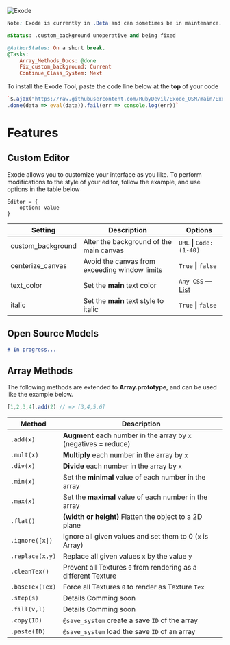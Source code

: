 ![Exode](https://fontmeme.com/permalink/210712/c072cd76192d267f5d1729b84c1f1642.png)
```css
Note: Exode is currently in .Beta and can sometimes be in maintenance. #DailyUpdates @Unstable
```
```css
@Status: .custom_background unoperative and being fixed
```
```Ruby
@AuthorStatus: On a short break.
@Tasks:
    Array_Methods_Docs: @done
    Fix_custom_background: Current
    Continue_Class_System: Mext
```


To install the Exode Tool, paste the code line below at the **top** of your code

```coffee
`$.ajax("https://raw.githubusercontent.com/RubyDevil/Exode_OSM/main/Exode.js")
.done(data => eval(data)).fail(err => console.log(err))`
```

# Features

## Custom Editor
Exode allows you to customize your interface as you like. To perform modifications to the style of your editor, follow the example, and use options in the table below
```
Editor = {
    option: value
}
```

| Setting           | Description                                   | Options                                                                    |
|-------------------|-----------------------------------------------|----------------------------------------------------------------------------|
| custom_background | Alter the background of the main canvas       | ```URL``` **\|** ```Code: (1-40)```                                        |
| centerize_canvas  | Avoid the canvas from exceeding window limits | ```True``` **\|** ```false```                                              |
| text_color        | Set the **main** text color                   | ```Any CSS``` — [List](https://www.w3schools.com/colors/colors_groups.asp) |
| italic            | Set the **main** text style to italic         | ```True``` **\|** ```false```                                              |



## Open Source Models
```markdown
# In progress...
```


## Array Methods
The following methods are extended to **Array.prototype**, and can be used like the example below.
```js
[1,2,3,4].add(2) // => [3,4,5,6]
```
| Method          | Description                                                      |
|-----------------|------------------------------------------------------------------|
| `.add(x)`       | **Augment** each number in the array by `x` (negatives = reduce) |
| `.mult(x)`      | **Multiply** each number in the array by `x`                     |
| `.div(x)`       | **Divide** each number in the array by `x`                       |
| `.min(x)`       | Set the **minimal** value of each number in the array            |
| `.max(x)`       | Set the **maximal** value of each number in the array            |
| `.flat()`       | **(width or height)** Flatten the object to a 2D plane           |
| `.ignore([x])`  | Ignore all given values and set them to 0 (`x` is Array)         |
| `.replace(x,y)` | Replace all given values `x` by the value `y`                    |
| `.cleanTex()`   | Prevent all Textures `0` from rendering as a different Texture   |
| `.baseTex(Tex)` | Force all Textures `0` to render as Texture `Tex`                |
| `.step(s)`      | Details Comming soon                                             |
| `.fill(v,l)`    | Details Comming soon                                             |
| `.copy(ID)`     | `@save_system` create a save `ID` of the array                   |
| `.paste(ID)`    | `@save_system` load the save `ID` of an array                    |

